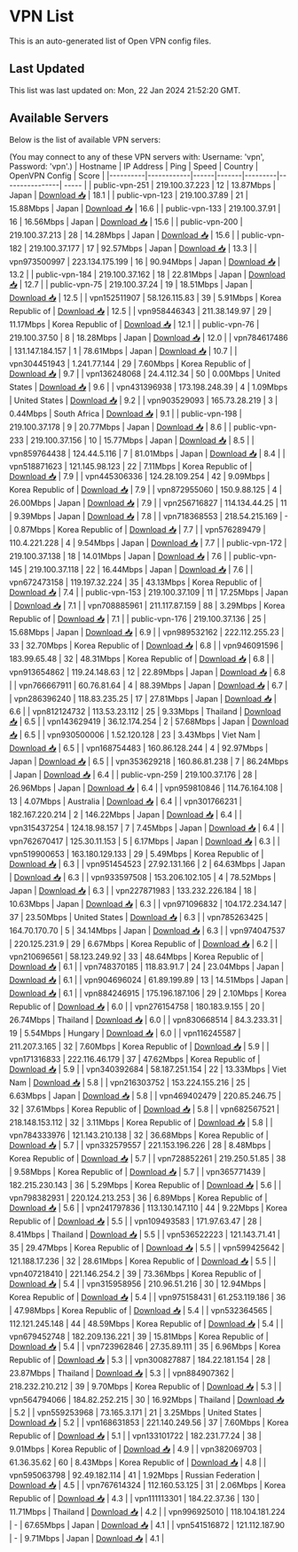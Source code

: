 # VPN List

This is an auto-generated list of Open VPN config files.

## Last Updated

This list was last updated on: Mon, 22 Jan 2024 21:52:20 GMT.

## Available Servers

Below is the list of available VPN servers:

(You may connect to any of these VPN servers with: Username: 'vpn', Password: 'vpn'.)
| Hostname | IP Address | Ping | Speed | Country | OpenVPN Config | Score |
|----------|------------|------|-------|---------|----------------| ----- |
| public-vpn-251 | 219.100.37.223 | 12 | 13.87Mbps | Japan | [Download 📥](./configs/server_0_JP.ovpn) | 18.1 |
| public-vpn-123 | 219.100.37.89 | 21 | 15.88Mbps | Japan | [Download 📥](./configs/server_1_JP.ovpn) | 16.6 |
| public-vpn-133 | 219.100.37.91 | 16 | 16.56Mbps | Japan | [Download 📥](./configs/server_2_JP.ovpn) | 15.6 |
| public-vpn-200 | 219.100.37.213 | 28 | 14.28Mbps | Japan | [Download 📥](./configs/server_3_JP.ovpn) | 15.6 |
| public-vpn-182 | 219.100.37.177 | 17 | 92.57Mbps | Japan | [Download 📥](./configs/server_4_JP.ovpn) | 13.3 |
| vpn973500997 | 223.134.175.199 | 16 | 90.94Mbps | Japan | [Download 📥](./configs/server_5_JP.ovpn) | 13.2 |
| public-vpn-184 | 219.100.37.162 | 18 | 22.81Mbps | Japan | [Download 📥](./configs/server_6_JP.ovpn) | 12.7 |
| public-vpn-75 | 219.100.37.24 | 19 | 18.51Mbps | Japan | [Download 📥](./configs/server_7_JP.ovpn) | 12.5 |
| vpn152511907 | 58.126.115.83 | 39 | 5.91Mbps | Korea Republic of | [Download 📥](./configs/server_8_KR.ovpn) | 12.5 |
| vpn958446343 | 211.38.149.97 | 29 | 11.17Mbps | Korea Republic of | [Download 📥](./configs/server_9_KR.ovpn) | 12.1 |
| public-vpn-76 | 219.100.37.50 | 8 | 18.28Mbps | Japan | [Download 📥](./configs/server_10_JP.ovpn) | 12.0 |
| vpn784617486 | 131.147.184.157 | 1 | 78.61Mbps | Japan | [Download 📥](./configs/server_11_JP.ovpn) | 10.7 |
| vpn304451943 | 1.241.77.144 | 29 | 7.60Mbps | Korea Republic of | [Download 📥](./configs/server_12_KR.ovpn) | 9.7 |
| vpn136248068 | 24.4.112.34 | 50 | 0.00Mbps | United States | [Download 📥](./configs/server_13_US.ovpn) | 9.6 |
| vpn431396938 | 173.198.248.39 | 4 | 1.09Mbps | United States | [Download 📥](./configs/server_14_US.ovpn) | 9.2 |
| vpn903529093 | 165.73.28.219 | 3 | 0.44Mbps | South Africa | [Download 📥](./configs/server_15_ZA.ovpn) | 9.1 |
| public-vpn-198 | 219.100.37.178 | 9 | 20.77Mbps | Japan | [Download 📥](./configs/server_16_JP.ovpn) | 8.6 |
| public-vpn-233 | 219.100.37.156 | 10 | 15.77Mbps | Japan | [Download 📥](./configs/server_17_JP.ovpn) | 8.5 |
| vpn859764438 | 124.44.5.116 | 7 | 81.01Mbps | Japan | [Download 📥](./configs/server_18_JP.ovpn) | 8.4 |
| vpn518871623 | 121.145.98.123 | 22 | 7.11Mbps | Korea Republic of | [Download 📥](./configs/server_19_KR.ovpn) | 7.9 |
| vpn445306336 | 124.28.109.254 | 42 | 9.09Mbps | Korea Republic of | [Download 📥](./configs/server_20_KR.ovpn) | 7.9 |
| vpn872955060 | 150.9.88.125 | 4 | 26.00Mbps | Japan | [Download 📥](./configs/server_21_JP.ovpn) | 7.9 |
| vpn256716827 | 114.134.44.25 | 11 | 9.39Mbps | Japan | [Download 📥](./configs/server_22_JP.ovpn) | 7.8 |
| vpn718368553 | 218.54.215.169 | - | 0.87Mbps | Korea Republic of | [Download 📥](./configs/server_23_KR.ovpn) | 7.7 |
| vpn576289479 | 110.4.221.228 | 4 | 9.54Mbps | Japan | [Download 📥](./configs/server_24_JP.ovpn) | 7.7 |
| public-vpn-172 | 219.100.37.138 | 18 | 14.01Mbps | Japan | [Download 📥](./configs/server_25_JP.ovpn) | 7.6 |
| public-vpn-145 | 219.100.37.118 | 22 | 16.44Mbps | Japan | [Download 📥](./configs/server_26_JP.ovpn) | 7.6 |
| vpn672473158 | 119.197.32.224 | 35 | 43.13Mbps | Korea Republic of | [Download 📥](./configs/server_27_KR.ovpn) | 7.4 |
| public-vpn-153 | 219.100.37.109 | 11 | 17.25Mbps | Japan | [Download 📥](./configs/server_28_JP.ovpn) | 7.1 |
| vpn708885961 | 211.117.87.159 | 88 | 3.29Mbps | Korea Republic of | [Download 📥](./configs/server_29_KR.ovpn) | 7.1 |
| public-vpn-176 | 219.100.37.136 | 25 | 15.68Mbps | Japan | [Download 📥](./configs/server_30_JP.ovpn) | 6.9 |
| vpn989532162 | 222.112.255.23 | 33 | 32.70Mbps | Korea Republic of | [Download 📥](./configs/server_31_KR.ovpn) | 6.8 |
| vpn946091596 | 183.99.65.48 | 32 | 48.31Mbps | Korea Republic of | [Download 📥](./configs/server_32_KR.ovpn) | 6.8 |
| vpn913654862 | 119.24.148.63 | 12 | 22.89Mbps | Japan | [Download 📥](./configs/server_33_JP.ovpn) | 6.8 |
| vpn766667911 | 60.76.81.64 | 4 | 88.39Mbps | Japan | [Download 📥](./configs/server_34_JP.ovpn) | 6.7 |
| vpn286396240 | 118.83.235.25 | 17 | 27.81Mbps | Japan | [Download 📥](./configs/server_35_JP.ovpn) | 6.6 |
| vpn812124732 | 113.53.23.112 | 25 | 9.33Mbps | Thailand | [Download 📥](./configs/server_36_TH.ovpn) | 6.5 |
| vpn143629419 | 36.12.174.254 | 2 | 57.68Mbps | Japan | [Download 📥](./configs/server_37_JP.ovpn) | 6.5 |
| vpn930500006 | 1.52.120.128 | 23 | 3.43Mbps | Viet Nam | [Download 📥](./configs/server_38_VN.ovpn) | 6.5 |
| vpn168754483 | 160.86.128.244 | 4 | 92.97Mbps | Japan | [Download 📥](./configs/server_39_JP.ovpn) | 6.5 |
| vpn353629218 | 160.86.81.238 | 7 | 86.24Mbps | Japan | [Download 📥](./configs/server_40_JP.ovpn) | 6.4 |
| public-vpn-259 | 219.100.37.176 | 28 | 26.96Mbps | Japan | [Download 📥](./configs/server_41_JP.ovpn) | 6.4 |
| vpn959810846 | 114.76.164.108 | 13 | 4.07Mbps | Australia | [Download 📥](./configs/server_42_AU.ovpn) | 6.4 |
| vpn301766231 | 182.167.220.214 | 2 | 146.22Mbps | Japan | [Download 📥](./configs/server_43_JP.ovpn) | 6.4 |
| vpn315437254 | 124.18.98.157 | 7 | 7.45Mbps | Japan | [Download 📥](./configs/server_44_JP.ovpn) | 6.4 |
| vpn762670417 | 125.30.11.153 | 5 | 6.17Mbps | Japan | [Download 📥](./configs/server_45_JP.ovpn) | 6.3 |
| vpn519900653 | 163.180.129.133 | 29 | 5.49Mbps | Korea Republic of | [Download 📥](./configs/server_46_KR.ovpn) | 6.3 |
| vpn951454523 | 27.92.131.166 | 2 | 64.63Mbps | Japan | [Download 📥](./configs/server_47_JP.ovpn) | 6.3 |
| vpn933597508 | 153.206.102.105 | 4 | 78.52Mbps | Japan | [Download 📥](./configs/server_48_JP.ovpn) | 6.3 |
| vpn227871983 | 133.232.226.184 | 18 | 10.63Mbps | Japan | [Download 📥](./configs/server_49_JP.ovpn) | 6.3 |
| vpn971096832 | 104.172.234.147 | 37 | 23.50Mbps | United States | [Download 📥](./configs/server_50_US.ovpn) | 6.3 |
| vpn785263425 | 164.70.170.70 | 5 | 34.14Mbps | Japan | [Download 📥](./configs/server_51_JP.ovpn) | 6.3 |
| vpn974047537 | 220.125.231.9 | 29 | 6.67Mbps | Korea Republic of | [Download 📥](./configs/server_52_KR.ovpn) | 6.2 |
| vpn210696561 | 58.123.249.92 | 33 | 48.64Mbps | Korea Republic of | [Download 📥](./configs/server_53_KR.ovpn) | 6.1 |
| vpn748370185 | 118.83.91.7 | 24 | 23.04Mbps | Japan | [Download 📥](./configs/server_54_JP.ovpn) | 6.1 |
| vpn904696024 | 61.89.199.89 | 13 | 14.51Mbps | Japan | [Download 📥](./configs/server_55_JP.ovpn) | 6.1 |
| vpn884246915 | 175.196.187.106 | 29 | 2.10Mbps | Korea Republic of | [Download 📥](./configs/server_56_KR.ovpn) | 6.0 |
| vpn276154758 | 180.183.9.155 | 20 | 26.74Mbps | Thailand | [Download 📥](./configs/server_57_TH.ovpn) | 6.0 |
| vpn830668514 | 84.3.233.31 | 19 | 5.54Mbps | Hungary | [Download 📥](./configs/server_58_HU.ovpn) | 6.0 |
| vpn116245587 | 211.207.3.165 | 32 | 7.60Mbps | Korea Republic of | [Download 📥](./configs/server_59_KR.ovpn) | 5.9 |
| vpn171316833 | 222.116.46.179 | 37 | 47.62Mbps | Korea Republic of | [Download 📥](./configs/server_60_KR.ovpn) | 5.9 |
| vpn340392684 | 58.187.251.154 | 22 | 13.33Mbps | Viet Nam | [Download 📥](./configs/server_61_VN.ovpn) | 5.8 |
| vpn216303752 | 153.224.155.216 | 25 | 6.63Mbps | Japan | [Download 📥](./configs/server_62_JP.ovpn) | 5.8 |
| vpn469402479 | 220.85.246.75 | 32 | 37.61Mbps | Korea Republic of | [Download 📥](./configs/server_63_KR.ovpn) | 5.8 |
| vpn682567521 | 218.148.153.112 | 32 | 3.11Mbps | Korea Republic of | [Download 📥](./configs/server_64_KR.ovpn) | 5.8 |
| vpn784333976 | 121.143.210.138 | 32 | 36.68Mbps | Korea Republic of | [Download 📥](./configs/server_65_KR.ovpn) | 5.7 |
| vpn332579557 | 221.153.196.226 | 28 | 8.48Mbps | Korea Republic of | [Download 📥](./configs/server_66_KR.ovpn) | 5.7 |
| vpn728852261 | 219.250.51.85 | 38 | 9.58Mbps | Korea Republic of | [Download 📥](./configs/server_67_KR.ovpn) | 5.7 |
| vpn365771439 | 182.215.230.143 | 36 | 5.29Mbps | Korea Republic of | [Download 📥](./configs/server_68_KR.ovpn) | 5.6 |
| vpn798382931 | 220.124.213.253 | 36 | 6.89Mbps | Korea Republic of | [Download 📥](./configs/server_69_KR.ovpn) | 5.6 |
| vpn241797836 | 113.130.147.110 | 44 | 9.22Mbps | Korea Republic of | [Download 📥](./configs/server_70_KR.ovpn) | 5.5 |
| vpn109493583 | 171.97.63.47 | 28 | 8.41Mbps | Thailand | [Download 📥](./configs/server_71_TH.ovpn) | 5.5 |
| vpn536522223 | 121.143.71.41 | 35 | 29.47Mbps | Korea Republic of | [Download 📥](./configs/server_72_KR.ovpn) | 5.5 |
| vpn599425642 | 121.188.17.236 | 32 | 28.61Mbps | Korea Republic of | [Download 📥](./configs/server_73_KR.ovpn) | 5.5 |
| vpn407218410 | 221.146.254.2 | 39 | 73.36Mbps | Korea Republic of | [Download 📥](./configs/server_74_KR.ovpn) | 5.4 |
| vpn315958956 | 210.96.51.216 | 30 | 12.94Mbps | Korea Republic of | [Download 📥](./configs/server_75_KR.ovpn) | 5.4 |
| vpn975158431 | 61.253.119.186 | 36 | 47.98Mbps | Korea Republic of | [Download 📥](./configs/server_76_KR.ovpn) | 5.4 |
| vpn532364565 | 112.121.245.148 | 44 | 48.59Mbps | Korea Republic of | [Download 📥](./configs/server_77_KR.ovpn) | 5.4 |
| vpn679452748 | 182.209.136.221 | 39 | 15.81Mbps | Korea Republic of | [Download 📥](./configs/server_78_KR.ovpn) | 5.4 |
| vpn723962846 | 27.35.89.111 | 35 | 6.96Mbps | Korea Republic of | [Download 📥](./configs/server_79_KR.ovpn) | 5.3 |
| vpn300827887 | 184.22.181.154 | 28 | 23.87Mbps | Thailand | [Download 📥](./configs/server_80_TH.ovpn) | 5.3 |
| vpn884907362 | 218.232.210.212 | 39 | 9.70Mbps | Korea Republic of | [Download 📥](./configs/server_81_KR.ovpn) | 5.3 |
| vpn564794066 | 184.82.252.215 | 30 | 16.92Mbps | Thailand | [Download 📥](./configs/server_82_TH.ovpn) | 5.2 |
| vpn559253968 | 73.165.3.171 | 21 | 3.25Mbps | United States | [Download 📥](./configs/server_83_US.ovpn) | 5.2 |
| vpn168631853 | 221.140.249.56 | 37 | 7.60Mbps | Korea Republic of | [Download 📥](./configs/server_84_KR.ovpn) | 5.1 |
| vpn133101722 | 182.231.77.24 | 38 | 9.01Mbps | Korea Republic of | [Download 📥](./configs/server_85_KR.ovpn) | 4.9 |
| vpn382069703 | 61.36.35.62 | 60 | 8.43Mbps | Korea Republic of | [Download 📥](./configs/server_86_KR.ovpn) | 4.8 |
| vpn595063798 | 92.49.182.114 | 41 | 1.92Mbps | Russian Federation | [Download 📥](./configs/server_87_RU.ovpn) | 4.5 |
| vpn767614324 | 112.160.53.125 | 31 | 2.06Mbps | Korea Republic of | [Download 📥](./configs/server_88_KR.ovpn) | 4.3 |
| vpn111113301 | 184.22.37.36 | 130 | 11.71Mbps | Thailand | [Download 📥](./configs/server_89_TH.ovpn) | 4.2 |
| vpn996925010 | 118.104.181.224 | - | 67.65Mbps | Japan | [Download 📥](./configs/server_90_JP.ovpn) | 4.1 |
| vpn541516872 | 121.112.187.90 | - | 9.71Mbps | Japan | [Download 📥](./configs/server_91_JP.ovpn) | 4.1 |
